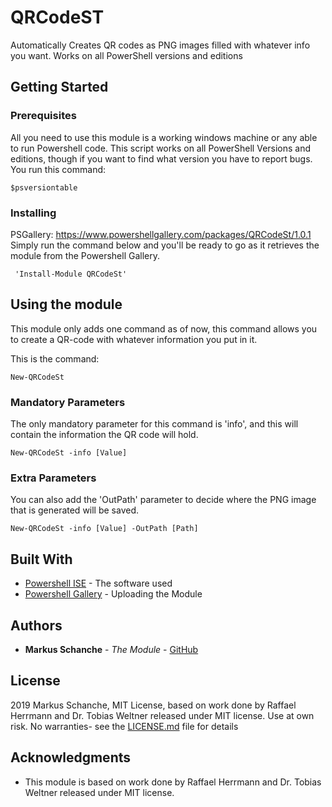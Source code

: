 # QRCodeST

Automatically Creates QR codes as PNG images filled with whatever info you want. Works on all PowerShell versions and editions

## Getting Started



### Prerequisites

All you need to use this module is a working windows machine or any able to run Powershell code.
This script works on all PowerShell Versions and editions, though if you want to find what version you have to report bugs.
You run this command:

```
$psversiontable
```

### Installing

PSGallery: https://www.powershellgallery.com/packages/QRCodeSt/1.0.1
Simply run the command below and you'll be ready to go as it retrieves the module from the Powershell Gallery.

```
 'Install-Module QRCodeSt' 
```

## Using the module

This module only adds one command as of now, this command allows you to create a QR-code with whatever information you put in it.

This is the command:

```
New-QRCodeSt
```

### Mandatory Parameters
The only mandatory parameter for this command is 'info', and this will contain the information the QR code will hold.

```
New-QRCodeSt -info [Value]
```
### Extra Parameters
You can also add the 'OutPath' parameter to decide where the PNG image that is generated will be saved.
```
New-QRCodeSt -info [Value] -OutPath [Path]
```

## Built With

* [Powershell ISE](https://docs.microsoft.com/en-us/powershell/scripting/components/ise/introducing-the-windows-powershell-ise?view=powershell-6) - The software used
* [Powershell Gallery](https://www.powershellgallery.com) - Uploading the Module

## Authors

* **Markus Schanche** - *The Module* - [GitHub](https://github.com/Markusscr)

## License

2019 Markus Schanche, MIT License, based on work done by Raffael Herrmann and Dr. Tobias Weltner released under MIT license. 
Use at own risk. No warranties- see the [LICENSE.md](LICENSE.md) file for details

## Acknowledgments

* This module is based on work done by Raffael Herrmann and Dr. Tobias Weltner released under MIT license.
